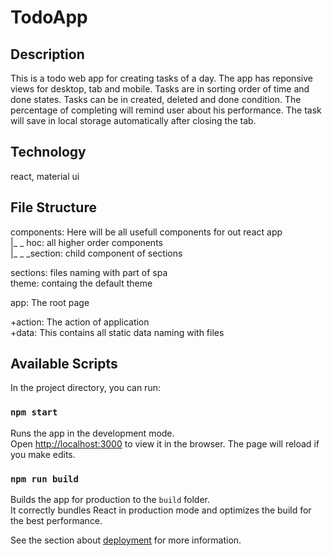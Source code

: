 # TodoApp

## Description

This is a todo web app for creating tasks of a day. The app has reponsive views for desktop, tab and mobile.
Tasks are in sorting order of time and done states. Tasks can be in created, deleted and done condition.
The percentage of completing will remind user about his performance. The task will save in local storage automatically after closing the tab.

## Technology

react, material ui

## File Structure

components: Here will be all usefull components for out react app<br />
          |\_ \_ hoc: all higher order components<br />
          |\_ \_ \_section: child component of sections<br />

sections: files naming with part of spa<br />
theme: containg the default theme<br />

app: The root page<br />

+action: The action of application<br />
+data: This contains all static data naming with files<br />

## Available Scripts

In the project directory, you can run:

### `npm start`

Runs the app in the development mode.<br />
Open [http://localhost:3000](http://localhost:3000) to view it in the browser.
The page will reload if you make edits.<br />

### `npm run build`

Builds the app for production to the `build` folder.<br />
It correctly bundles React in production mode and optimizes the build for the best performance.

See the section about [deployment](https://facebook.github.io/create-react-app/docs/deployment) for more information.
